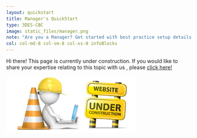 ```yaml
---
layout: quickstart
title: Manager's QuickStart
type: 3DES-CBC
image: static_files/manager.png
note: "Are you a Manager? Get started with best practice setup details above."
col: col-md-8 col-sm-8 col-xs-8 infoBlocks
---
```


Hi there! This page is currently under construction. If you would like to share your expertise relating to this topic with us , please <a href="CryptoDoneRight/CONTRIBUTING-template.md">click here!</a>

<img src="static_files/under_construction.jpg" style="width:70%;height:70%;" alt="under construction image">
